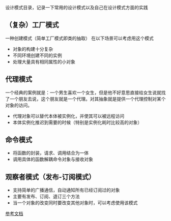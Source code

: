 设计模式目录，记录一下常用的设计模式以及自己在设计模式方面的实践

## （复杂）工厂模式
一种创建模式（简单工厂模式即类的抽取）
在以下场景可以考虑用这个模式
- 对象的构建十分复杂
- 不同环境创建不同的实例
- 处理大量具有相同属性的小对象

## 代理模式
一个经典的案例就是：一个男生喜欢一个女生，但是他不好意思直接给女生说就找了一个朋友去说，这个朋友就是一个代理。对其抽象就是提供一个代理控制对某个对象的访问。

- 代理对象可以替代本体被实例化，并使其可以被远程访问
- 本体实例化推迟到需要的时候（特别是实例化耗时比较高的对象）

## 命令模式
- 将函数的封装，请求、调用结合为一体
- 调用具体的函数解耦命令对象与接收对象

## 观察者模式（发布-订阅模式）
- 支持简单的广播通信，自动通知所有已经订阅过的对象
- 主要有发布、订阅、退订三个方法
- 当一个对象的改变同时要改变其他对象时，可以考虑使用该模式

[参考文档](https://juejin.im/entry/58c280b1da2f600d8725b887)